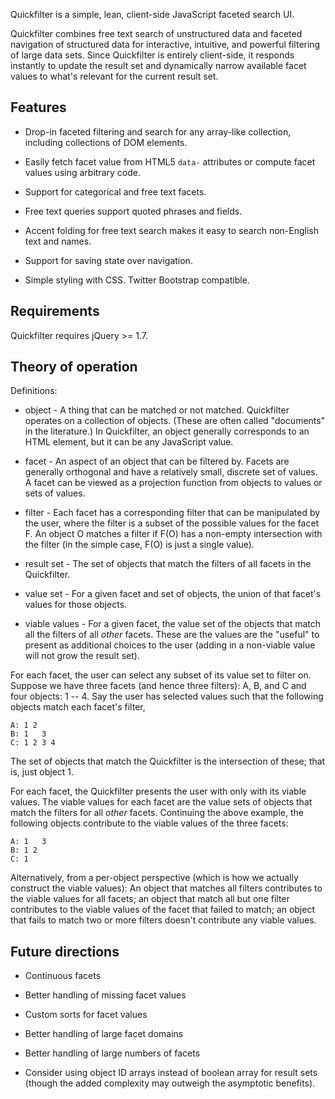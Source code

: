 Quickfilter is a simple, lean, client-side JavaScript faceted search UI.

Quickfilter combines free text search of unstructured data and faceted
navigation of structured data for interactive, intuitive, and powerful
filtering of large data sets.  Since Quickfilter is entirely
client-side, it responds instantly to update the result set and
dynamically narrow available facet values to what's relevant for the
current result set.


Features
--------

* Drop-in faceted filtering and search for any array-like collection,
  including collections of DOM elements.

* Easily fetch facet value from HTML5 `data-` attributes or compute
  facet values using arbitrary code.

* Support for categorical and free text facets.

* Free text queries support quoted phrases and fields.

* Accent folding for free text search makes it easy to search
  non-English text and names.

* Support for saving state over navigation.

* Simple styling with CSS.  Twitter Bootstrap compatible.


Requirements
------------

Quickfilter requires jQuery >= 1.7.


Theory of operation
-------------------

Definitions:

* object - A thing that can be matched or not matched.  Quickfilter
  operates on a collection of objects.  (These are often called
  "documents" in the literature.)  In Quickfilter, an object
  generally corresponds to an HTML element, but it can be any
  JavaScript value.

* facet - An aspect of an object that can be filtered by.  Facets
  are generally orthogonal and have a relatively small, discrete
  set of values.  A facet can be viewed as a projection function
  from objects to values or sets of values.

* filter - Each facet has a corresponding filter that can be
  manipulated by the user, where the filter is a subset of the
  possible values for the facet F.  An object O matches a filter if
  F(O) has a non-empty intersection with the filter (in the simple
  case, F(O) is just a single value).

* result set - The set of objects that match the filters of all
  facets in the Quickfilter.

* value set - For a given facet and set of objects, the union of
  that facet's values for those objects.

* viable values - For a given facet, the value set of the objects
  that match all the filters of all *other* facets.  These are the
  values are the "useful" to present as additional choices to the
  user (adding in a non-viable value will not grow the result set).

For each facet, the user can select any subset of its value set to
filter on.  Suppose we have three facets (and hence three filters):
A, B, and C and four objects: 1 -- 4.  Say the user has selected
values such that the following objects match each facet's filter,

    A: 1 2
    B: 1   3
    C: 1 2 3 4

The set of objects that match the Quickfilter is the intersection
of these; that is, just object 1.

For each facet, the Quickfilter presents the user with only with
its viable values.  The viable values for each facet are the value
sets of objects that match the filters for all *other* facets.
Continuing the above example, the following objects contribute to
the viable values of the three facets:

    A: 1   3
    B: 1 2
    C: 1

Alternatively, from a per-object perspective (which is how we
actually construct the viable values): An object that matches all
filters contributes to the viable values for all facets; an object
that match all but one filter contributes to the viable values of
the facet that failed to match; an object that fails to match two
or more filters doesn't contribute any viable values.


Future directions
-----------------

* Continuous facets

* Better handling of missing facet values

* Custom sorts for facet values

* Better handling of large facet domains

* Better handling of large numbers of facets

* Consider using object ID arrays instead of boolean array for result
  sets (though the added complexity may outweigh the asymptotic
  benefits).
